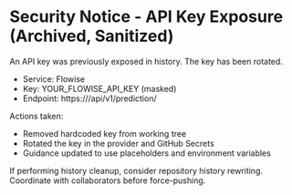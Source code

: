 # Security Notice - API Key Exposure (Archived, Sanitized)

An API key was previously exposed in history. The key has been rotated.

- Service: Flowise
- Key: YOUR_FLOWISE_API_KEY (masked)
- Endpoint: https://<your-flowise-host>/api/v1/prediction/<chatflow-id>

Actions taken:
- Removed hardcoded key from working tree
- Rotated the key in the provider and GitHub Secrets
- Guidance updated to use placeholders and environment variables

If performing history cleanup, consider repository history rewriting. Coordinate with collaborators before force-pushing.
